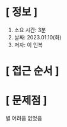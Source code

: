 # **[ 정보 ]**
1. 소요 시간: 3분
2. 날짜: 2023.01.10(화)
3. 저자: 이 인복

# **[ 접근 순서 ]**

# **[ 문제점 ]**
별 어려움 없었음
         